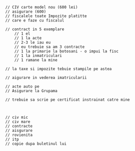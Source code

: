     // CIV carte model nou (600 lei)
    // asigurare (600) 
    // fiscalele toate Impozite platitte 
    // care e faze cu fiscalul 

    // contract in 5 exemplare 
        // 1 el
        // 1 la acte
        // 2-3 le iau eu 
        // eu trebuie sa am 3 contracte
        // 1 la primarie la botosani - o impui la fisc 
        // 1 la inmatriculari 
        // 1 ramane la mine 
    
    // la taxe si impozite tebuie stampile pe astea 

    // aigurare in vederea imatricularii 

    // acte auto pe
    // Asigurare la Grupama 

    // trebuie sa scrie pe certificat instrainat catre mine 



    // civ mic 
    // civ mare 
    // contracte
    // aisgurare 
    // rovienita
    // itp
    // copie dupa buletinul lui
   